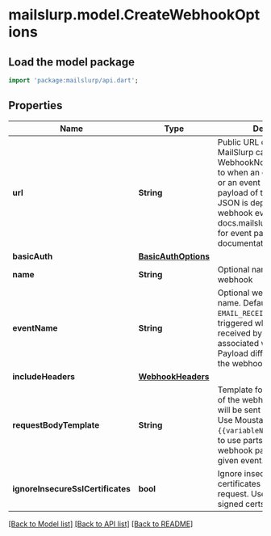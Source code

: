 # mailslurp.model.CreateWebhookOptions

## Load the model package
```dart
import 'package:mailslurp/api.dart';
```

## Properties
Name | Type | Description | Notes
------------ | ------------- | ------------- | -------------
**url** | **String** | Public URL on your server that MailSlurp can post WebhookNotification payload to when an email is received or an event is trigger. The payload of the submitted JSON is dependent on the webhook event type. See docs.mailslurp.com/webhooks for event payload documentation. | 
**basicAuth** | [**BasicAuthOptions**](BasicAuthOptions) |  | [optional] 
**name** | **String** | Optional name for the webhook | [optional] 
**eventName** | **String** | Optional webhook event name. Default is `EMAIL_RECEIVED` and is triggered when an email is received by the inbox associated with the webhook. Payload differ according to the webhook event name. | [optional] 
**includeHeaders** | [**WebhookHeaders**](WebhookHeaders) |  | [optional] 
**requestBodyTemplate** | **String** | Template for the JSON body of the webhook request that will be sent to your server. Use Moustache style `{{variableName}}` templating to use parts of the standard webhook payload for the given event. | [optional] 
**ignoreInsecureSslCertificates** | **bool** | Ignore insecure SSL certificates when sending request. Useful for self-signed certs. | [optional] 

[[Back to Model list]](../README#documentation-for-models) [[Back to API list]](../README#documentation-for-api-endpoints) [[Back to README]](../README)



